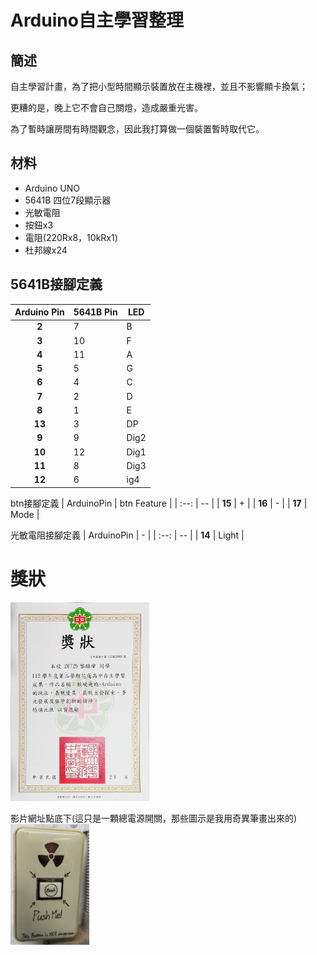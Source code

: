 # Arduino自主學習整理

## 簡述

自主學習計畫，為了把小型時間顯示裝置放在主機裡，並且不影響顯卡換氣；

更糟的是，晚上它不會自己關燈，造成嚴重光害。

為了暫時讓房間有時間觀念，因此我打算做一個裝置暫時取代它。

## 材料
- Arduino UNO
- 5641B 四位7段顯示器
- 光敏電阻
- 按鈕x3
- 電阻(220Rx8，10kRx1)
- 杜邦線x24

## 5641B接腳定義
| Arduino Pin | 5641B Pin | LED |
| :--: | -- | -- |
| **2** | 7 | B |
| **3** | 10 | F |
| **4** | 11 | A |
| **5** | 5 | G |
| **6** | 4 | C |
| **7** | 2 | D |
| **8** | 1 | E |
| **13** | 3 | DP |
| **9** | 9 |  Dig2 |
| **10** | 12 | Dig1 |
| **11** | 8 | Dig3 |
| **12** | 6 | ig4 |

btn接腳定義
| ArduinoPin | btn Feature |
| :--: | -- |
| **15** | + |
| **16** | - |
| **17** | Mode |

光敏電阻接腳定義
| ArduinoPin | - |
| :--: | -- |
| **14** | Light |

# 獎狀

<p align="left">
  <img src="207_s2_29自主學習獎狀.jpg" width="44%"/>
  <br>
</p>
影片網址點底下(這只是一顆總電源開關，那些圖示是我用奇異筆畫出來的) <br> 
<a href="https://youtu.be/Xr3veA3CUxM">
    <img src="NuButton.jpg" alt="觀看影片" width="25%">
</a>
